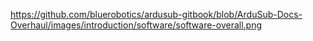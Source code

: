 
https://github.com/bluerobotics/ardusub-gitbook/blob/ArduSub-Docs-Overhaul/images/introduction/software/software-overall.png
